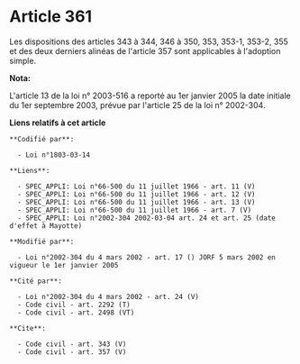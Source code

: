 # Article 361

Les dispositions des articles 343 à 344, 346 à 350, 353, 353-1, 353-2, 355 et des deux derniers alinéas de l'article 357 sont
applicables à l'adoption simple.

**Nota:**

L'article 13 de la loi n° 2003-516 a reporté au 1er janvier 2005 la date initiale du 1er septembre 2003, prévue par l'article
25 de la loi n° 2002-304.

**Liens relatifs à cet article**

	**Codifié par**:

	  - Loi n°1803-03-14

	**Liens**:

	  - SPEC_APPLI: Loi n°66-500 du 11 juillet 1966 - art. 11 (V)
	  - SPEC_APPLI: Loi n°66-500 du 11 juillet 1966 - art. 12 (V)
	  - SPEC_APPLI: Loi n°66-500 du 11 juillet 1966 - art. 13 (V)
	  - SPEC_APPLI: Loi n°66-500 du 11 juillet 1966 - art. 7 (V)
	  - SPEC_APPLI: Loi n°2002-304 2002-03-04 art. 24 et art. 25 (date d'effet à Mayotte)

	**Modifié par**:

	  - Loi n°2002-304 du 4 mars 2002 - art. 17 () JORF 5 mars 2002 en vigueur le 1er janvier 2005

	**Cité par**:

	  - Loi n°2002-304 du 4 mars 2002 - art. 24 (V)
	  - Code civil - art. 2292 (T)
	  - Code civil - art. 2498 (VT)

	**Cite**:

	  - Code civil - art. 343 (V)
	  - Code civil - art. 357 (V)
